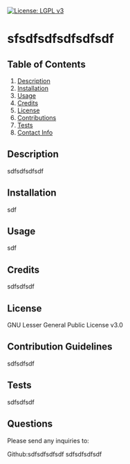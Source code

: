 [![License: LGPL v3](https://img.shields.io/badge/License-LGPL%20v3-blue.svg)](https://www.gnu.org/licenses/lgpl-3.0)

# sfsdfsdfsdfsdfsdf

## Table of Contents
1. [Description](#description)
2. [Installation](#installation)
3. [Usage](#usage)
4. [Credits](#credits)
5. [License](#license)
6. [Contributions](#contributions)
7. [Tests](#tests)
8. [Contact Info](#contact)

  
## Description <a name="description"><a/>

sdfsdfsdfsdf

## Installation <a name="installation"><a/>

sdf

## Usage <a name="usage"><a/>

sdf

## Credits <a name="credits"><a/>

sdfsdfsdf

## License <a name="license"><a/>

GNU Lesser General Public License v3.0

## Contribution Guidelines <a name="contributions"><a/>

sdfsdfsdf

## Tests <a name="tests"><a/>

sdfsdfsdf

## Questions <a name="contact"><a/>

Please send any inquiries to:

Github:sdfsdfsdfsdf
sdfsdfsdfsdf
    
